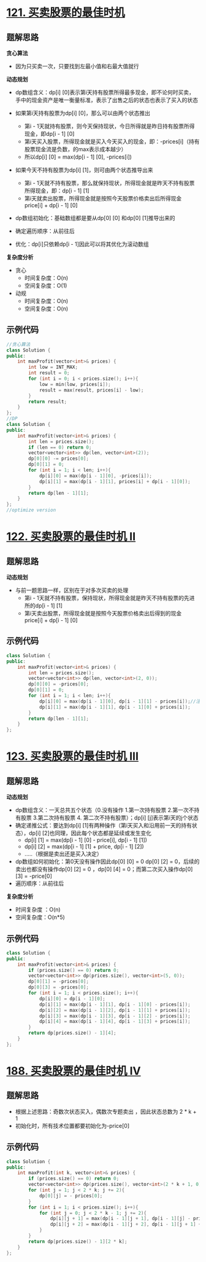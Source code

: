 # [121. 买卖股票的最佳时机 ](https://leetcode.cn/problems/best-time-to-buy-and-sell-stock/)

## 题解思路

**贪心算法**

- 因为只买卖一次，只要找到左最小值和右最大值就行

**动态规划**

- dp数组含义：dp[i] [0]表示第i天持有股票所得最多现金，即不论何时买卖，手中的现金资产是唯一衡量标准，表示了出售之后的状态也表示了买入的状态
- 如果第i天持有股票为dp[i] [0]，那么可以由两个状态推出
  - 第i - 1天就持有股票，则今天保持现状，今日所得就是昨日持有股票所得现金，即dp[i - 1] [0]
  - 第i天买入股票，所得现金就是买入今天买入的现金，即：-prices[i]（持有股票现金流是负数，的max表示成本越少）
  - 所以dp[i] [0] = max(dp[i - 1] [0], -prices[i])
- 如果今天不持有股票为dp[i] [1]，则可由两个状态推导出来
  - 第i - 1天就不持有股票，那么就保持现状，所得现金就是昨天不持有股票所得现金，即：dp[i - 1] [1]
  - 第i天就卖出股票，所得现金就是按照今天股票价格卖出后所得现金price[i] + dp[i - 1] [0]

- dp数组初始化：基础数组都是要从dp[0] [0] 和dp[0] [1]推导出来的
- 确定遍历顺序：从前往后
- 优化：dp[i]只依赖dp[i - 1]因此可以将其优化为滚动数组

**复杂度分析**

- 贪心
  - 时间复杂度：O(n)
  - 空间复杂度：O(1)
- 动规
  - 时间复杂度：O(n)
  - 空间复杂度：O(n)

## 示例代码

```C++
//贪心算法
class Solution {
public:
    int maxProfit(vector<int>& prices) {
        int low = INT_MAX;
        int result = 0;
        for (int i = 0; i < prices.size(); i++){
            low = min(low, prices[i]);
            result = max(result, prices[i] - low);
        }
        return result;
    }
};
//DP
class Solution {
public:
    int maxProfit(vector<int>& prices) {
        int len = prices.size();
        if (len == 0) return 0;
        vector<vector<int>> dp(len, vector<int>(2));
        dp[0][0] -= prices[0];
        dp[0][1] = 0;
        for (int i = 1; i < len; i++){
            dp[i][0] = max(dp[i - 1][0], -prices[i]);
            dp[i][1] = max(dp[i - 1][1], prices[i] + dp[i - 1][0]);
        }
        return dp[len - 1][1];
    }
};
//optimize version
```

# [122. 买卖股票的最佳时机 II](https://leetcode.cn/problems/best-time-to-buy-and-sell-stock-ii/)

## 题解思路

**动态规划**

- 与前一题思路一样，区别在于对多次买卖的处理
  - 第i - 1天就不持有股票，保持现状，所得现金就是昨天不持有股票的先进所的dp[i - 1] [1]
  - 第i天卖出股票，所得现金就是按照今天股票价格卖出后得到的现金price[i] + dp[i  - 1] [0]

## 示例代码

```C++
class Solution {
public:
    int maxProfit(vector<int>& prices) {
        int len = prices.size();
        vector<vector<int>> dp(len, vector<int>(2, 0));
        dp[0][0] = -prices[0];
        dp[0][1] = 0;        
        for (int i = 1; i < len; i++){
            dp[i][0] = max(dp[i - 1][0], dp[i - 1][1] - prices[i]);//注意这里的区别，多次买卖需要加上前一个手上现金流
            dp[i][1] = max(dp[i - 1][1], dp[i - 1][0] + prices[i]);
        }
        return dp[len - 1][1];
    }
};
```

# [123. 买卖股票的最佳时机 III ](https://leetcode.cn/problems/best-time-to-buy-and-sell-stock-iii/)

## 题解思路

**动态规划**

- dp数组含义：一天总共五个状态（0.没有操作 1.第一次持有股票 2.第一次不持有股票  3.第二次持有股票 4. 第二次不持有股票）；dp[i] [j]表示第i天的j个状态
- 确定递推公式：要达到dp[i] [1]有两种操作（第i天买入和沿用前一天的持有状态），dp[i] [2]也同理，因此每个状态都是延续或发生变化
  - dp[i] [1] = max(dp[i - 1] [0] - price[i], dp[i - 1] [1])
  - dp[i] [2] = max(dp[i - 1] [1] + price, dp[i - 1] [2])
  - .....（根据是卖出还是买入决定）
- dp数组如何初始化：第0天没有操作因此dp[0] [0] = 0 dp[0] [2] = 0，后续的卖出也都没有操作dp[0] [2] = 0 ，dp[0] [4] = 0；而第二次买入操作dp[0] [3] = -price[0] 
- 遍历顺序：从前往后

**复杂度分析**

- 时间复杂度 ：O(n)
- 空间复杂度：O(n*5)

## 示例代码

```C++
class Solution {
public:
    int maxProfit(vector<int>& prices) {
        if (prices.size() == 0) return 0;
        vector<vector<int>> dp(prices.size(), vector<int>(5, 0));
        dp[0][1] = -prices[0];
        dp[0][3] = -prices[0];
        for (int i = 1; i < prices.size(); i++){
            dp[i][0] = dp[i - 1][0];
            dp[i][1] = max(dp[i - 1][1], dp[i - 1][0] - prices[i]);
            dp[i][2] = max(dp[i - 1][2], dp[i - 1][1] + prices[i]);
            dp[i][3] = max(dp[i - 1][3], dp[i - 1][2] - prices[i]);
            dp[i][4] = max(dp[i - 1][4], dp[i - 1][3] + prices[i]);
        }
        return dp[prices.size() - 1][4];
    }
};
```

# [188. 买卖股票的最佳时机 IV ](https://leetcode.cn/problems/best-time-to-buy-and-sell-stock-iv/)

## 题解思路

- 根据上述思路：奇数次状态买入，偶数次专题卖出 ，因此状态总数为 2 * k + 1
- 初始化时，所有技术位置都要初始化为-price[0]

## 示例代码

```C++
class Solution {
public:
    int maxProfit(int k, vector<int>& prices) {
        if (prices.size() == 0) return 0;
        vector<vector<int>> dp(prices.size(), vector<int>(2 * k + 1, 0));
        for (int j = 1; j < 2 * k; j += 2){
            dp[0][j] = - prices[0];
        }
        for (int i = 1; i < prices.size(); i++){
            for (int j = 0; j < 2 * k - 1; j += 2){
                dp[i][j + 1] = max(dp[i - 1][j + 1], dp[i - 1][j] - prices[i]);
                dp[i][j + 2] = max(dp[i - 1][j + 2], dp[i - 1][j + 1] + prices[i]);
            }
        }
        return dp[prices.size() - 1][2 * k];
    }
};
```


